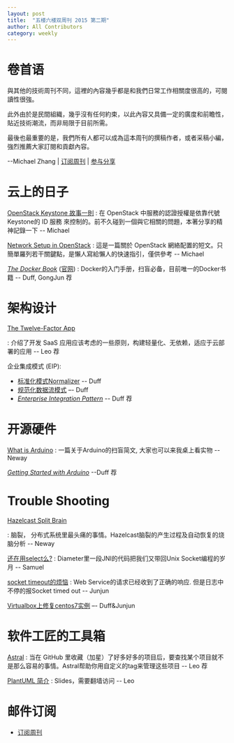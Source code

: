 ```yaml
---
layout: post
title:  "五楼六楼双周刊 2015 第二期"
author: All Contributors
category: weekly
---
```


# 卷首语

與其他的技術周刊不同，這裡的內容幾乎都是和我們日常工作相關度很高的，可閱讀性很強。

此外由於是民間組織，幾乎沒有任何約束，以此內容又具備一定的廣度和前瞻性，貼近技術潮流，而非局限于目前所需。

最後也最重要的是，我們所有人都可以成為這本周刊的撰稿作者，或者采稿小編，強烈推薦大家訂閱和貢獻內容。 

--Michael Zhang  \| [订阅周刊](http://f5f6.github.io/subscribe.html) \| [参与分享](http://f5f6.github.io/2014/12/28/welcome-to-jekyll/) 


# 云上的日子

[OpenStack Keystone 故事一則](https://cutemic.github.io/2015/02/02/openstack-keystone/) 
: 在 OpenStack 中服務的認證授權是依靠代號 Keystone的 ID 服務 來控制的。前不久碰到一個與它相關的問題，本著分享的精神記錄一下 -- Michael


[Network Setup in OpenStack](https://cutemic.github.io/2015/01/28/network-setup-in-openstack/) 
: 這是一篇關於 OpenStack 網絡配置的短文。只簡單羅列若干關鍵點，是懶人寫給懶人的快速指引，僅供參考 -- Michael

[_The Docker Book_](http://book.douban.com/subject/26285268/) ([官网](http://dockerbook.com/))
: Docker的入门手册，扫盲必备，目前唯一的Docker书籍 -- Duff, GongJun 荐

# 架构设计

[The Twelve-Factor App](http://12factor.net/)

: 介绍了开发 SaaS 应用应该考虑的一些原则，构建轻量化、无依赖，适应于云部署的应用  -- Leo 荐

企业集成模式 (EIP):

- [标准化模式Normalizer](http://duffqiu.github.io/blog/2015/02/02/integration-pattern-normalizer/) -- Duff
- [规范化数据流模式](http://duffqiu.github.io/blog/2015/02/02/integration-pattern-canonical-data-model/) –- Duff
- [_Enterprise Integration Pattern_](http://book.douban.com/subject/1766652/) -- Duff 荐

# 开源硬件

[What is Arduino](http://neway6655.github.io/open-source%20hardware/2015/01/28/arduino-introduction.html)
: 一篇关于Arduino的扫盲简文, 大家也可以来我桌上看实物 -- Neway

[_Getting Started with Arduino_](http://it-ebooks.info/book/1338/) --Duff 荐

# Trouble Shooting

[Hazelcast Split Brain](http://neway6655.github.io/hazelcast/2014/10/31/hazelcast-split-brain.html)

: 脑裂， 分布式系统里最头痛的事情。Hazelcast脑裂的产生过程及自动恢复的烧脑分析 -- Neway

[还在用select么?](http://eyinsma.github.io/tech/2015/01/31/%E8%BF%98%E5%9C%A8%E7%94%A8select%E4%B9%88/)
: Diameter里一段JNI的代码把我们又带回Unix Socket编程的岁月 -- Samuel

[socket timeout的烦恼](http://f5f6.github.io/2015/01/27/read-timeout-after-receiving-response/)
: Web Service的请求已经收到了正确的响应. 但是日志中不停的报Socket timed out -- Junjun

[Virtualbox上修复centos7实例](http://duffqiu.github.io/blog/2015/02/02/fix-centos-virtualbox/) –- Duff&Junjun


# 软件工匠的工具箱
[Astral](https://app.astralapp.com/dashboard)
: 当在 GitHub 里收藏（加星）了好多好多的项目后，要查找某个项目就不是那么容易的事情。Astral帮助你用自定义的tag来管理这些项目 -- Leo 荐

[PlantUML 简介](http://www.slideshare.net/aleung/plantuml)
: Slides，需要翻墙访问 -- Leo


# 邮件订阅

- [订阅周刊](http://f5f6.github.io/subscribe.html)

